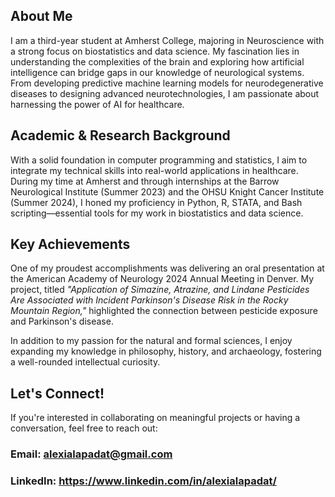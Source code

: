 ## **About Me** <br>
I am a third-year student at Amherst College, majoring in Neuroscience with a strong focus on biostatistics and data science. My fascination lies in understanding the complexities of the brain and exploring how artificial intelligence can bridge gaps in our knowledge of neurological systems. From developing predictive machine learning models for neurodegenerative diseases to designing advanced neurotechnologies, I am passionate about harnessing the power of AI for healthcare.

## **Academic & Research Background** <br>
With a solid foundation in computer programming and statistics, I aim to integrate my technical skills into real-world applications in healthcare. During my time at Amherst and through internships at the Barrow Neurological Institute (Summer 2023) and the OHSU Knight Cancer Institute (Summer 2024), I honed my proficiency in Python, R, STATA, and Bash scripting—essential tools for my work in biostatistics and data science.

## **Key Achievements** <br>
One of my proudest accomplishments was delivering an oral presentation at the American Academy of Neurology 2024 Annual Meeting in Denver. My project, titled _"Application of Simazine, Atrazine, and Lindane Pesticides Are Associated with Incident Parkinson's Disease Risk in the Rocky Mountain Region,"_ highlighted the connection between pesticide exposure and Parkinson's disease.

In addition to my passion for the natural and formal sciences, I enjoy expanding my knowledge in philosophy, history, and archaeology, fostering a well-rounded intellectual curiosity.

## **Let's Connect!** <br>
If you're interested in collaborating on meaningful projects or having a conversation, feel free to reach out:

### Email: alexialapadat@gmail.com <br>
### LinkedIn: https://www.linkedin.com/in/alexialapadat/ 
